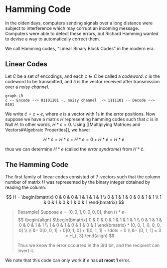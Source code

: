 # Hamming Code

In the olden days, computers sending signals over a long distance were subject to interference which may corrupt an incoming message. Computers were able to detect these errors, but Richard Hamming wanted to devise a way to automatically correct them.

We call Hamming codes, "Linear Binary Block Codes" in the modern era.

## Linear Codes

Let $C$ be a set of encodings, and each $c \in C$ be called a _codeword_. $c$ is the codeword to be transmitted, and $\tilde{c}$ is the vector received after transmission over a _noisy channel_.

```mermaid
graph LR
c -- Encode --> 01101101 -. noisy channel .-> 1111101 -- Decode --> 0101
```

We write $\tilde{c} = c + e$, where $e$ is a vector with 1s in the error positions. Now suppose we have a matrix $H$ representing hamming codes such that $c$ is in Null $H$. In other words, $H * c = 0$. Using [[Multiplying Matrices and Vectors#Algebraic Properties]], we have:

$$
H * \tilde{c} = H * c + H * e = 0 + H * e = H * e
$$

thus we can determine $H * e$ (called the *error syndrome*) from $H * \tilde{c}$.

## The Hamming Code

The first family of linear codes consisted of 7-vectors such that the column number of matrix $H$ was represented by the binary integer obtained by reading the column:

$$
H =
\begin{bmatrix}
0 & 0 & 0 & 1 & 1 & 1 & 1 \\
0 & 1 & 1 & 0 & 0 & 1 & 1 \\
1 & 0 & 1 & 0 & 1 & 0 & 1
\end{bmatrix}
$$

> [!example]
> Suppose $e = [0, 0, 1, 0, 0, 0, 0]$, then $H * e =$
> $$
> \begin{align}
> &\begin{bmatrix}
> 0 & 0 & 0 & 1 & 1 & 1 & 1 \\
> 0 & 1 & 1 & 0 & 0 & 1 & 1 \\
> 1 & 0 & 1 & 0 & 1 & 0 & 1
> \end{bmatrix} * [0, 0, 1, 0, 0, 0, 0] \\ \\
> &= 0[0, 0, 1] + 0[0, 1, 0] + 1[0, 1, 1] + \dots + 0 \\
> &= [0, 1, 1] = 3 = H_{, 3}
> \end{align}
> $$
>
> Thus we know the error occurred in the 3rd bit, and the recipient can invert it.

We note that this code can only work if $e$ has **at most 1** error.